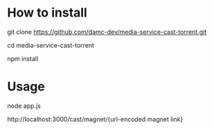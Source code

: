 # How to install

git clone https://github.com/damc-dev/media-service-cast-torrent.git

cd media-service-cast-torrent

npm install

# Usage

node app.js

http://localhost:3000/cast/magnet/{url-encoded magnet link}
